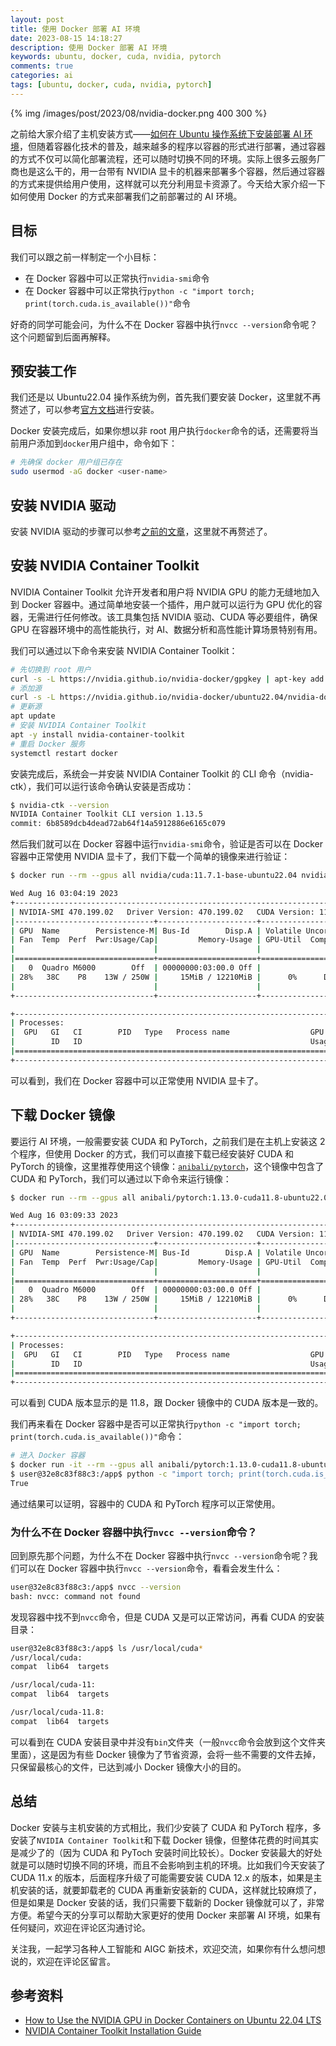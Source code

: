 ```yaml
---
layout: post
title: 使用 Docker 部署 AI 环境
date: 2023-08-15 14:18:27
description: 使用 Docker 部署 AI 环境
keywords: ubuntu, docker, cuda, nvidia, pytorch
comments: true
categories: ai
tags: [ubuntu, docker, cuda, nvidia, pytorch]
---
```


{% img /images/post/2023/08/nvidia-docker.png 400 300 %}

之前给大家介绍了主机安装方式——[如何在 Ubuntu 操作系统下安装部署 AI 环境](https://zhaozhiming.github.io/2023/08/12/ubuntu22-install-cuda-and-nvidia-driver-and-pytorch/)，但随着容器化技术的普及，越来越多的程序以容器的形式进行部署，通过容器的方式不仅可以简化部署流程，还可以随时切换不同的环境。实际上很多云服务厂商也是这么干的，用一台带有 NVIDIA 显卡的机器来部署多个容器，然后通过容器的方式来提供给用户使用，这样就可以充分利用显卡资源了。今天给大家介绍一下如何使用 Docker 的方式来部署我们之前部署过的 AI 环境。

<!--more-->

## 目标

我们可以跟之前一样制定一个小目标：

- 在 Docker 容器中可以正常执行`nvidia-smi`命令
- 在 Docker 容器中可以正常执行`python -c "import torch; print(torch.cuda.is_available())"`命令

好奇的同学可能会问，为什么不在 Docker 容器中执行`nvcc --version`命令呢？这个问题留到后面再解释。

## 预安装工作

我们还是以 Ubuntu22.04 操作系统为例，首先我们要安装 Docker，这里就不再赘述了，可以参考[官方文档](https://docs.docker.com/engine/install/ubuntu/)进行安装。

Docker 安装完成后，如果你想以非 root 用户执行`docker`命令的话，还需要将当前用户添加到`docker`用户组中，命令如下：

```sh
# 先确保 docker 用户组已存在
sudo usermod -aG docker <user-name>
```

## 安装 NVIDIA 驱动

安装 NVIDIA 驱动的步骤可以参考[之前的文章](https://zhaozhiming.github.io/2023/08/12/ubuntu22-install-cuda-and-nvidia-driver-and-pytorch/)，这里就不再赘述了。

## 安装 NVIDIA Container Toolkit

NVIDIA Container Toolkit 允许开发者和用户将 NVIDIA GPU 的能力无缝地加入到 Docker 容器中。通过简单地安装一个插件，用户就可以运行为 GPU 优化的容器，无需进行任何修改。该工具集包括 NVIDIA 驱动、CUDA 等必要组件，确保 GPU 在容器环境中的高性能执行，对 AI、数据分析和高性能计算场景特别有用。

我们可以通过以下命令来安装 NVIDIA Container Toolkit：

```sh
# 先切换到 root 用户
curl -s -L https://nvidia.github.io/nvidia-docker/gpgkey | apt-key add -
# 添加源
curl -s -L https://nvidia.github.io/nvidia-docker/ubuntu22.04/nvidia-docker.list > /etc/apt/sources.list.d/nvidia-docker.list
# 更新源
apt update
# 安装 NVIDIA Container Toolkit
apt -y install nvidia-container-toolkit
# 重启 Docker 服务
systemctl restart docker
```

安装完成后，系统会一并安装 NVIDIA Container Toolkit 的 CLI 命令（nvidia-ctk），我们可以运行该命令确认安装是否成功：

```sh
$ nvidia-ctk --version
NVIDIA Container Toolkit CLI version 1.13.5
commit: 6b8589dcb4dead72ab64f14a5912886e6165c079
```

然后我们就可以在 Docker 容器中运行`nvidia-smi`命令，验证是否可以在 Docker 容器中正常使用 NVIDIA 显卡了，我们下载一个简单的镜像来进行验证：

```sh
$ docker run --rm --gpus all nvidia/cuda:11.7.1-base-ubuntu22.04 nvidia-smi

Wed Aug 16 03:04:19 2023
+-----------------------------------------------------------------------------+
| NVIDIA-SMI 470.199.02   Driver Version: 470.199.02   CUDA Version: 11.7     |
|-------------------------------+----------------------+----------------------+
| GPU  Name        Persistence-M| Bus-Id        Disp.A | Volatile Uncorr. ECC |
| Fan  Temp  Perf  Pwr:Usage/Cap|         Memory-Usage | GPU-Util  Compute M. |
|                               |                      |               MIG M. |
|===============================+======================+======================|
|   0  Quadro M6000        Off  | 00000000:03:00.0 Off |                  Off |
| 28%   38C    P8    13W / 250W |     15MiB / 12210MiB |      0%      Default |
|                               |                      |                  N/A |
+-------------------------------+----------------------+----------------------+

+-----------------------------------------------------------------------------+
| Processes:                                                                  |
|  GPU   GI   CI        PID   Type   Process name                  GPU Memory |
|        ID   ID                                                   Usage      |
|=============================================================================|
+-----------------------------------------------------------------------------+
```

可以看到，我们在 Docker 容器中可以正常使用 NVIDIA 显卡了。

## 下载 Docker 镜像

要运行 AI 环境，一般需要安装 CUDA 和 PyTorch，之前我们是在主机上安装这 2 个程序，但使用 Docker 的方式，我们可以直接下载已经安装好 CUDA 和 PyTorch 的镜像，这里推荐使用这个镜像：[`anibali/pytorch`](https://hub.docker.com/r/anibali/pytorch)，这个镜像中包含了 CUDA 和 PyTorch，我们可以通过以下命令来运行镜像：

```sh
$ docker run --rm --gpus all anibali/pytorch:1.13.0-cuda11.8-ubuntu22.04 nvidia-smi

Wed Aug 16 03:09:33 2023
+-----------------------------------------------------------------------------+
| NVIDIA-SMI 470.199.02   Driver Version: 470.199.02   CUDA Version: 11.8     |
|-------------------------------+----------------------+----------------------+
| GPU  Name        Persistence-M| Bus-Id        Disp.A | Volatile Uncorr. ECC |
| Fan  Temp  Perf  Pwr:Usage/Cap|         Memory-Usage | GPU-Util  Compute M. |
|                               |                      |               MIG M. |
|===============================+======================+======================|
|   0  Quadro M6000        Off  | 00000000:03:00.0 Off |                  Off |
| 28%   38C    P8    13W / 250W |     15MiB / 12210MiB |      0%      Default |
|                               |                      |                  N/A |
+-------------------------------+----------------------+----------------------+

+-----------------------------------------------------------------------------+
| Processes:                                                                  |
|  GPU   GI   CI        PID   Type   Process name                  GPU Memory |
|        ID   ID                                                   Usage      |
|=============================================================================|
+-----------------------------------------------------------------------------+
```

可以看到 CUDA 版本显示的是 11.8，跟 Docker 镜像中的 CUDA 版本是一致的。

我们再来看在 Docker 容器中是否可以正常执行`python -c "import torch; print(torch.cuda.is_available())"`命令：

```sh
# 进入 Docker 容器
$ docker run -it --rm --gpus all anibali/pytorch:1.13.0-cuda11.8-ubuntu22.04 bash
$ user@32e8c83f88c3:/app$ python -c "import torch; print(torch.cuda.is_available())"
True
```

通过结果可以证明，容器中的 CUDA 和 PyTorch 程序可以正常使用。

### 为什么不在 Docker 容器中执行`nvcc --version`命令？

回到原先那个问题，为什么不在 Docker 容器中执行`nvcc --version`命令呢？我们可以在 Docker 容器中执行`nvcc --version`命令，看看会发生什么：

```sh
user@32e8c83f88c3:/app$ nvcc --version
bash: nvcc: command not found
```

发现容器中找不到`nvcc`命令，但是 CUDA 又是可以正常访问，再看 CUDA 的安装目录：

```sh
user@32e8c83f88c3:/app$ ls /usr/local/cuda*
/usr/local/cuda:
compat  lib64  targets

/usr/local/cuda-11:
compat  lib64  targets

/usr/local/cuda-11.8:
compat  lib64  targets
```

可以看到在 CUDA 安装目录中并没有`bin`文件夹（一般`nvcc`命令会放到这个文件夹里面），这是因为有些 Docker 镜像为了节省资源，会将一些不需要的文件去掉，只保留最核心的文件，已达到减小 Docker 镜像大小的目的。

## 总结

Docker 安装与主机安装的方式相比，我们少安装了 CUDA 和 PyTorch 程序，多安装了`NVIDIA Container Toolkit`和下载 Docker 镜像，但整体花费的时间其实是减少了的（因为 CUDA 和 PyToch 安装时间比较长）。Docker 安装最大的好处就是可以随时切换不同的环境，而且不会影响到主机的环境。比如我们今天安装了 CUDA 11.x 的版本，后面程序升级了可能需要安装 CUDA 12.x 的版本，如果是主机安装的话，就要卸载老的 CUDA 再重新安装新的 CUDA，这样就比较麻烦了，但是如果是 Docker 安装的话，我们只需要下载新的 Docker 镜像就可以了，非常方便。希望今天的分享可以帮助大家更好的使用 Docker 来部署 AI 环境，如果有任何疑问，欢迎在评论区沟通讨论。

关注我，一起学习各种人工智能和 AIGC 新技术，欢迎交流，如果你有什么想问想说的，欢迎在评论区留言。

## 参考资料

- [How to Use the NVIDIA GPU in Docker Containers on Ubuntu 22.04 LTS](https://linuxhint.com/use-nvidia-gpu-docker-containers-ubuntu-22-04-lts/)
- [NVIDIA Container Toolkit Installation Guide](https://docs.nvidia.com/datacenter/cloud-native/container-toolkit/latest/install-guide.html)
